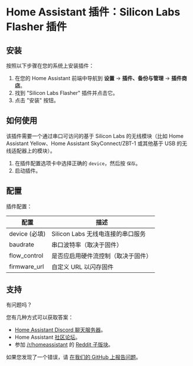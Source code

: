 # Home Assistant 插件：Silicon Labs Flasher 插件

## 安装

按照以下步骤在您的系统上安装插件：

1. 在您的 Home Assistant 前端中导航到 **设置** -> **插件、备份与管理** -> **插件商店**。
2. 找到 "Silicon Labs Flasher" 插件并点击它。
3. 点击 "安装" 按钮。

## 如何使用

该插件需要一个通过串口可访问的基于 Silicon Labs 的无线模块（比如 Home Assistant Yellow、Home Assistant SkyConnect/ZBT-1 或其他基于 USB 的无线适配器上的模块）。

1. 在插件配置选项卡中选择正确的 `device`，然后按 `保存`。
2. 启动插件。

## 配置

插件配置：

| 配置               | 描述                                                 |
|--------------------|-------------------------------------------------------|
| device (必填)     | Silicon Labs 无线电连接的串口服务                   |
| baudrate           | 串口波特率（取决于固件）                            |
| flow_control       | 是否应启用硬件流控制（取决于固件）                  |
| firmware_url       | 自定义 URL 以闪存固件                               |

## 支持

有问题吗？

您有几种方式可以获取答案：

- [Home Assistant Discord 聊天服务器][discord]。
- Home Assistant [社区论坛][forum]。
- 参加 [/r/homeassistant][reddit] 的 [Reddit 子版块][reddit]。

如果您发现了一个错误，请 [在我们的 GitHub 上报告问题][issue]。

[discord]: https://discord.gg/c5DvZ4e
[forum]: https://community.home-assistant.io
[reddit]: https://reddit.com/r/homeassistant
[issue]: https://github.com/home-assistant/addons/issues